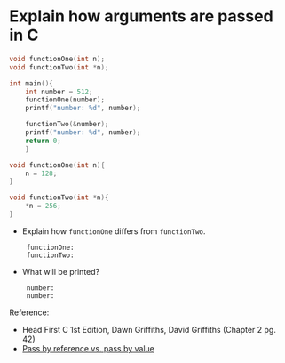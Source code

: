# Explain how arguments are passed in C

```c
void functionOne(int n);
void functionTwo(int *n);

int main(){
    int number = 512;
    functionOne(number);
    printf("number: %d", number);

    functionTwo(&number);
    printf("number: %d", number);
    return 0;
    }

void functionOne(int n){
    n = 128;
}

void functionTwo(int *n){
    *n = 256;
}
```

- Explain how `functionOne` differs from `functionTwo`.

    ```text
     functionOne:
     functionTwo:
    ```

- What will be printed?

    ```text
     number:
     number:
    ```


Reference:

- Head First C 1st Edition, Dawn Griffiths, David Griffiths (Chapter 2 pg. 42)
- [Pass by reference vs. pass by value](https://www.cs.fsu.edu/~myers/c++/notes/references.html)
